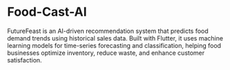 # Food-Cast-AI
FutureFeast is an AI-driven recommendation system that predicts food demand trends using historical sales data. Built with Flutter, it uses machine learning models for time-series forecasting and classification, helping food businesses optimize inventory, reduce waste, and enhance customer satisfaction.
